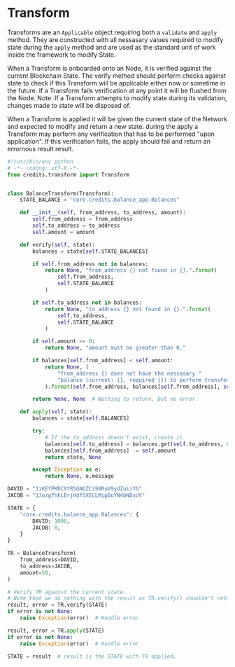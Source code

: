# Transform
Transforms are an ```Applicable``` object requiring both a ```validate``` and
```apply``` method. They are constructed with all nessasary values required to
modify state during the ```apply``` method and are used as the standard unit of
work inside the framework to modify State.

When a Transform is onboarded onto an Node, it is verified against the current
Blockchain State. The verify method should perform checks against state to
check if this Transform will be applicable either now or sometime in the
future. If a Transform fails verification at any point it will be flushed from
the Node. Note: If a Transform attempts to modify state during its validation,
changes made to state will be disposed of.

When a Transform is applied it will be given the current state of the Network
and expected to modify and return a new state. during the apply a Transform may
perform any verification that has to be performed "upon application". If this
verification fails, the apply should fail and return an errornous result
result.

```python
#!/usr/bin/env python
# -*- coding: utf-8 -*-
from credits.transform import Transform


class BalanceTransform(Transform):
    STATE_BALANCE = "core.credits.balance_app.Balances"

    def __init__(self, from_address, to_address, amount):
        self.from_address = from_address
        self.to_address = to_address
        self.amount = amount

    def verify(self, state):
        balances = state[self.STATE_BALANCES]

        if self.from_address not in balances:
            return None, "from_address {} not found in {}.".format(
                self.from_address,
                self.STATE_BALANCE
            )

        if self.to_address not in balances:
            return None, "to_address {} not found in {}.".format(
                self.to_address,
                self.STATE_BALANCE
            )

        if self.amount <= 0:
            return None, "amount must be greater than 0."

        if balances[self.from_address] < self.amount:
            return None, (
                "from_address {} does not have the nessasary "
                "balance (current: {}, required {}) to perform transfer."
            ).format(self.from_address, balances[self.from_address], self.amount)

        return None, None  # Nothing to return, but no error.

    def apply(self, state):
        balances = state[self.BALANCES]

        try:
            # If the to_address doesn't exist, create it.
            balances[self.to_address] = balances.get(self.to_address, 0) + self.amount
            balances[self.from_address] -= self.amount
            return state, None

        except Exception as e:
            return None, e.message

DAVID = "1iKEfPKRCXtR5GNGZCi98RuV9ydZuiiYG"
JACOB = "1Jozg7hkLBrjHdf5XECLMipDuYN4bNDxUV"

STATE = {
    "core.credits.balance_app.Balances": {
        DAVID: 1000,
        JACOB: 0,
    }
}

TR = BalanceTransform(
    from_address=DAVID,
    to_address=JACOB,
    amount=50,
)

# Verify TR against the current state.
# Note that we do nothing with the result as TR.verify() shouldn't return anything.
result, error = TR.verify(STATE)
if error is not None:
	raise Exception(error)  # Handle error

result, error = TR.apply(STATE)
if error is not None:
    raise Exception(error)  # Handle error

STATE = result  # result is the STATE with TR applied.
```

